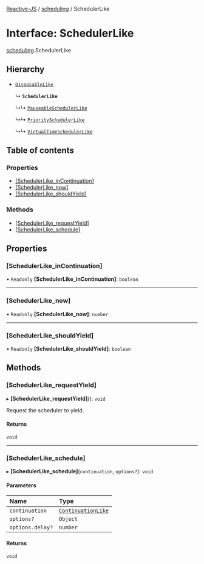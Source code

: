 [Reactive-JS](../README.md) / [scheduling](../modules/scheduling.md) / SchedulerLike

# Interface: SchedulerLike

[scheduling](../modules/scheduling.md).SchedulerLike

## Hierarchy

- [`DisposableLike`](util.DisposableLike.md)

  ↳ **`SchedulerLike`**

  ↳↳ [`PauseableSchedulerLike`](scheduling.PauseableSchedulerLike.md)

  ↳↳ [`PrioritySchedulerLike`](scheduling.PrioritySchedulerLike.md)

  ↳↳ [`VirtualTimeSchedulerLike`](scheduling.VirtualTimeSchedulerLike.md)

## Table of contents

### Properties

- [[SchedulerLike\_inContinuation]](scheduling.SchedulerLike.md#[schedulerlike_incontinuation])
- [[SchedulerLike\_now]](scheduling.SchedulerLike.md#[schedulerlike_now])
- [[SchedulerLike\_shouldYield]](scheduling.SchedulerLike.md#[schedulerlike_shouldyield])

### Methods

- [[SchedulerLike\_requestYield]](scheduling.SchedulerLike.md#[schedulerlike_requestyield])
- [[SchedulerLike\_schedule]](scheduling.SchedulerLike.md#[schedulerlike_schedule])

## Properties

### [SchedulerLike\_inContinuation]

• `Readonly` **[SchedulerLike\_inContinuation]**: `boolean`

___

### [SchedulerLike\_now]

• `Readonly` **[SchedulerLike\_now]**: `number`

___

### [SchedulerLike\_shouldYield]

• `Readonly` **[SchedulerLike\_shouldYield]**: `boolean`

## Methods

### [SchedulerLike\_requestYield]

▸ **[SchedulerLike_requestYield]**(): `void`

Request the scheduler to yield.

#### Returns

`void`

___

### [SchedulerLike\_schedule]

▸ **[SchedulerLike_schedule]**(`continuation`, `options?`): `void`

#### Parameters

| Name | Type |
| :------ | :------ |
| `continuation` | [`ContinuationLike`](scheduling.ContinuationLike.md) |
| `options?` | `Object` |
| `options.delay?` | `number` |

#### Returns

`void`

